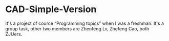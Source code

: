 # CAD-Simple-Version
It's a project of cource “Programming topics” when I was a freshman.
It's a group task, other two members are Zhenfeng Lv, Zhefeng Cao, both ZJUers.
